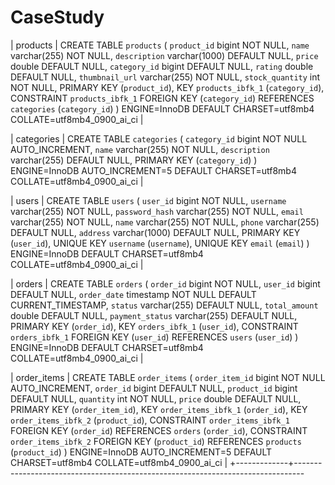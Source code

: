 # CaseStudy

| products | CREATE TABLE `products` (
  `product_id` bigint NOT NULL,
  `name` varchar(255) NOT NULL,
  `description` varchar(1000) DEFAULT NULL,
  `price` double DEFAULT NULL,
  `category_id` bigint DEFAULT NULL,
  `rating` double DEFAULT NULL,
  `thumbnail_url` varchar(255) NOT NULL,
  `stock_quantity` int NOT NULL,
  PRIMARY KEY (`product_id`),
  KEY `products_ibfk_1` (`category_id`),
  CONSTRAINT `products_ibfk_1` FOREIGN KEY (`category_id`) REFERENCES `categories` (`category_id`)
) ENGINE=InnoDB DEFAULT CHARSET=utf8mb4 COLLATE=utf8mb4_0900_ai_ci |


| categories | CREATE TABLE `categories` (
  `category_id` bigint NOT NULL AUTO_INCREMENT,
  `name` varchar(255) NOT NULL,
  `description` varchar(255) DEFAULT NULL,
  PRIMARY KEY (`category_id`)
) ENGINE=InnoDB AUTO_INCREMENT=5 DEFAULT CHARSET=utf8mb4 COLLATE=utf8mb4_0900_ai_ci |


| users | CREATE TABLE `users` (
  `user_id` bigint NOT NULL,
  `username` varchar(255) NOT NULL,
  `password_hash` varchar(255) NOT NULL,
  `email` varchar(255) NOT NULL,
  `name` varchar(255) NOT NULL,
  `phone` varchar(255) DEFAULT NULL,
  `address` varchar(1000) DEFAULT NULL,
  PRIMARY KEY (`user_id`),
  UNIQUE KEY `username` (`username`),
  UNIQUE KEY `email` (`email`)
) ENGINE=InnoDB DEFAULT CHARSET=utf8mb4 COLLATE=utf8mb4_0900_ai_ci |



| orders | CREATE TABLE `orders` (
  `order_id` bigint NOT NULL,
  `user_id` bigint DEFAULT NULL,
  `order_date` timestamp NOT NULL DEFAULT CURRENT_TIMESTAMP,
  `status` varchar(255) DEFAULT NULL,
  `total_amount` double DEFAULT NULL,
  `payment_status` varchar(255) DEFAULT NULL,
  PRIMARY KEY (`order_id`),
  KEY `orders_ibfk_1` (`user_id`),
  CONSTRAINT `orders_ibfk_1` FOREIGN KEY (`user_id`) REFERENCES `users` (`user_id`)
) ENGINE=InnoDB DEFAULT CHARSET=utf8mb4 COLLATE=utf8mb4_0900_ai_ci |


| order_items | CREATE TABLE `order_items` (
  `order_item_id` bigint NOT NULL AUTO_INCREMENT,
  `order_id` bigint DEFAULT NULL,
  `product_id` bigint DEFAULT NULL,
  `quantity` int NOT NULL,
  `price` double DEFAULT NULL,
  PRIMARY KEY (`order_item_id`),
  KEY `order_items_ibfk_1` (`order_id`),
  KEY `order_items_ibfk_2` (`product_id`),
  CONSTRAINT `order_items_ibfk_1` FOREIGN KEY (`order_id`) REFERENCES `orders` (`order_id`),
  CONSTRAINT `order_items_ibfk_2` FOREIGN KEY (`product_id`) REFERENCES `products` (`product_id`)
) ENGINE=InnoDB AUTO_INCREMENT=5 DEFAULT CHARSET=utf8mb4 COLLATE=utf8mb4_0900_ai_ci |
+-------------+--------------------------------------------------------------------------------
